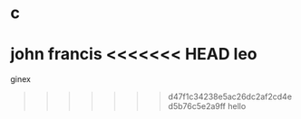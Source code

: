 # c
john
francis
<<<<<<< HEAD
leo
=======
ginex
>>>>>>> d47f1c34238e5ac26dc2af2cd4ed5b76c5e2a9ff
hello
